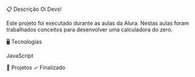📋 Descrição
Oi Devs!

Este projeto foi executado durante as aulas da Alura. Nestas aulas foram trabalhados conceitos para desenvolver uma calculadora do zero.

🖥️ Tecnologias

JavaScript

🎨 Projetos
✓ Finalizado
